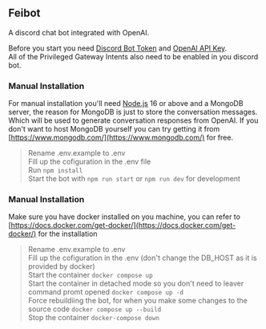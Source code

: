 ## Feibot

A discord chat bot integrated with OpenAI.  

Before you start you need [Discord Bot Token](https://discord.com/developers/docs/getting-started#creating-an-app) and [OpenAI API Key](https://openai.com/api/).  
All of the Privileged Gateway Intents also need to be enabled in you discord bot.  

### Manual Installation
For manual installation you'll need [Node.js](https://nodejs.org/en/) 16 or above and a MongoDB server, 
the reason for MongoDB is just to store the conversation messages. Which will be used to generate conversation responses from OpenAI. 
If you don't want to host MongoDB yourself you can try getting it from [https://www.mongodb.com/](https://www.mongodb.com/) for free.  
  
> Rename .env.example to .env  
> Fill up the cofiguration in the .env file  
> Run `npm install`  
> Start the bot with `npm run start` or `npm run dev` for development  
  
### Manual Installation
Make sure you have docker installed on you machine, you can refer to [https://docs.docker.com/get-docker/](https://docs.docker.com/get-docker/) for the installation  

> Rename .env.example to .env  
> Fill up the cofiguration in the .env (don't change the DB_HOST as it is provided by docker)  
> Start the container `docker compose up`  
> Start the container in detached mode so you don't need to leaver command promt opened `docker compose up -d`  
> Force rebuildiing the bot, for when you make some changes to the source code `docker compose up --build`  
> Stop the container `docker-compose down`  